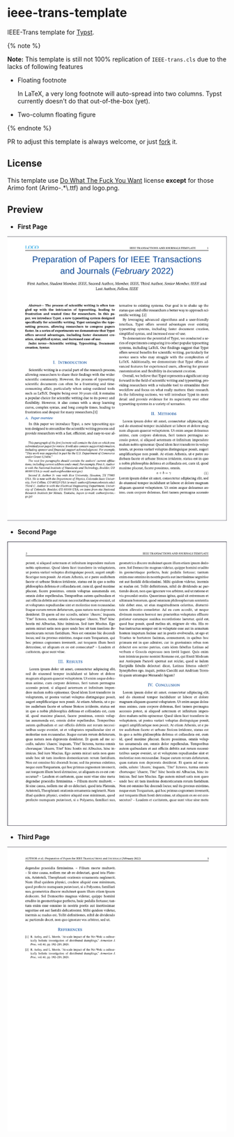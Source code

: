 # ieee-trans-template

IEEE-Trans template for [Typst](https://github.com/typst/typst).

{% note %}

**Note:** This template is still not 100% replication of `IEEE-trans.cls` due to the lacks of following features

* Floating footnote

  In LaTeX, a very long footnote will auto-spread into two columns. Typst currently doesn't do that out-of-the-box (yet).

* Two-column floating figure


{% endnote %}

PR to adjust this template is always welcome, or just [fork](https://en.wikipedia.org/wiki/Fork_(software_development)) it.


## License

This template use [Do What The Fuck You Want](LICENSE) license **except** for those Arimo font (Arimo-.*\\.ttf) and logo.png.

## Preview

* **First Page**

![Image of the first page](imgs/p1.png)


* **Second Page**

![Image of the second page](imgs/p2.png)

* **Third Page**

![Image of the third page](imgs/p3.png)